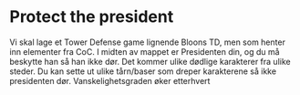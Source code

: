 # Protect the president

Vi skal lage et Tower Defense game lignende Bloons TD, men som henter inn elementer fra CoC. I midten av mappet er Presidenten din, og du må beskytte han så han ikke dør. Det kommer ulike dødlige karakterer fra ulike steder. Du kan sette ut ulike tårn/baser som dreper karakterene så ikke presidenten dør. Vanskelighetsgraden øker etterhvert
